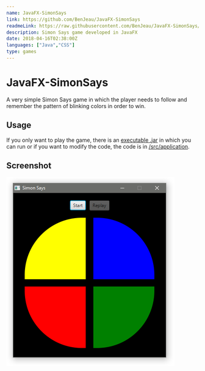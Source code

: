 ```yaml
---
name: JavaFX-SimonSays
link: https://github.com/BenJeau/JavaFX-SimonSays
readmeLink: https://raw.githubusercontent.com/BenJeau/JavaFX-SimonSays/master/README.md
description: Simon Says game developed in JavaFX
date: 2018-04-16T02:38:00Z
languages: ["Java","CSS"]
type: games
---
```


# JavaFX-SimonSays
A very simple Simon Says game in which the player needs to follow and remember the pattern of blinking colors in order to win.

## Usage
If you only want to play the game, there is an [executable .jar](SimonSays.jar) in which you can run or if you want to modify the code, the code is in [/src/application](/src/application).

## Screenshot

![Main](https://raw.githubusercontent.com/BenJeau/JavaFX-SimonSays/master/screenshots/Main.png)
